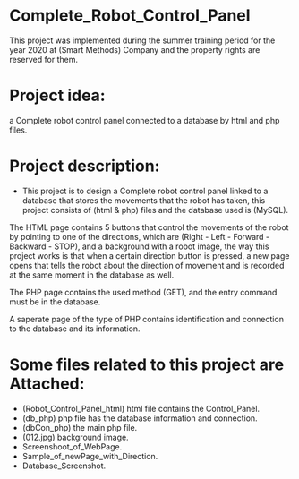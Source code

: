 # Complete_Robot_Control_Panel
This project was implemented during the summer training period for the year 2020 at (Smart Methods) Company and the property rights are reserved for them.

# Project idea:
a Complete robot control panel connected to  a database by html and php files.


# Project description:
- This project is to design a Complete robot control panel linked to a database that stores the movements that the robot has taken, this project consists of (html & php) files and the database used is (MySQL).

The HTML page contains 5 buttons that control the movements of the robot by pointing to one of the directions, which are (Right - Left - Forward - Backward - STOP), and a background with a robot image, the way this project works is that when a certain direction button is pressed, a new page opens that tells the robot about the direction of movement and is recorded at the same moment in the database as well.

The PHP page contains the used method (GET), and the entry command must be in the database.

A saperate page of the type of PHP contains identification and connection to the database and its information.

# Some files related to this project are Attached:
- (Robot_Control_Panel_html) html file contains the Control_Panel.
- (db_php) php file has the database information and connection.
- (dbCon_php) the main php file.
- (012.jpg) background image.
- Screenshoot_of_WebPage.
- Sample_of_newPage_with_Direction.
- Database_Screenshot.




